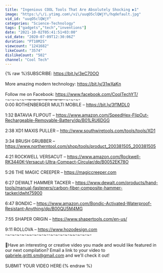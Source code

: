 ```yaml
---
title: "Ingenious COOL Tools That Are Absolutely Shocking ▶1"
image: "https:\/\/i.ytimg.com\/vi\/uuqO5clQWjY\/hqdefault.jpg"
vid_id: "uuqO5clQWjY"
categories: "Science-Technology"
tags: ["gadgets","tech","inventions"]
date: "2021-10-02T05:41:51+03:00"
vid_date: "2020-07-09T12:30:06Z"
duration: "PT10M2S"
viewcount: "1241682"
likeCount: "3574"
dislikeCount: "502"
channel: "Cool Tech"
---
```

{% raw %}SUBSCRIBE: <a rel="nofollow" target="blank" href="https://bit.ly/3eC70OO">https://bit.ly/3eC70OO</a><br /><br />More amazing modern technology: <a rel="nofollow" target="blank" href="https://bit.ly/31wXaKn">https://bit.ly/31wXaKn</a><br /><br />Follow me on Facebook: <a rel="nofollow" target="blank" href="https://www.facebook.com/CoolTechYT/">https://www.facebook.com/CoolTechYT/</a><br />-~-~-~-~-~~-~-~-~--~-~-~-~-~~-~-~-~-<br />0:00 ROTHENBERGER MULTI MOBILE – <a rel="nofollow" target="blank" href="https://bit.ly/3f1MDL0">https://bit.ly/3f1MDL0</a><br /><br />1:32 BATAVIA FLIPOUT – <a rel="nofollow" target="blank" href="https://www.amazon.com/SpeedHex-FlipOut-Rechargeable-Removable-Battery/dp/B01LRU6DGG">https://www.amazon.com/SpeedHex-FlipOut-Rechargeable-Removable-Battery/dp/B01LRU6DGG</a><br /><br />2:38 XD1 MAXIS PULLER – <a rel="nofollow" target="blank" href="http://www.southwiretools.com/tools/tools/XD1">http://www.southwiretools.com/tools/tools/XD1</a><br /><br />3:34 BRUSH GRUBBER – <a rel="nofollow" target="blank" href="https://www.northerntool.com/shop/tools/product_200381505_200381505">https://www.northerntool.com/shop/tools/product_200381505_200381505</a><br /><br />4:21 ROCKWELL VERSACUT – <a rel="nofollow" target="blank" href="https://www.amazon.com/Rockwell-RK3440K-Versacut-Ultra-Compact-Circular/dp/B0052EK78O">https://www.amazon.com/Rockwell-RK3440K-Versacut-Ultra-Compact-Circular/dp/B0052EK78O</a><br /><br />5:26 THE MAGIC CREEPER – <a rel="nofollow" target="blank" href="https://magiccreeper.com">https://magiccreeper.com</a><br /><br />6:27 DEWALT HAMMER TACKER – <a rel="nofollow" target="blank" href="https://www.dewalt.com/products/hand-tools/manual-fasteners/carbon-fiber-composite-hammer-tacker/dwht75900">https://www.dewalt.com/products/hand-tools/manual-fasteners/carbon-fiber-composite-hammer-tacker/dwht75900</a><br /><br />6:47 BONDIC – <a rel="nofollow" target="blank" href="https://www.amazon.com/Bondic-Activated-Waterproof-Resistant-Anything/dp/B00QU5M4MG">https://www.amazon.com/Bondic-Activated-Waterproof-Resistant-Anything/dp/B00QU5M4MG</a><br /><br />7:55 SHAPER ORIGIN – <a rel="nofollow" target="blank" href="https://www.shapertools.com/en-us/">https://www.shapertools.com/en-us/</a><br /><br />9:11 ROLLOVA – <a rel="nofollow" target="blank" href="https://www.hozodesign.com">https://www.hozodesign.com</a><br />-~-~-~-~-~~-~-~-~--~-~-~-~-~~-~-~-~-<br /><br />🔗Have an interesting or creative video you made and would like featured in our next compilation? Email a link to your video to gabriele.gritti.sm@gmail.com and we'll check it out!<br /><br />SUBMIT YOUR VIDEO HERE:{% endraw %}
